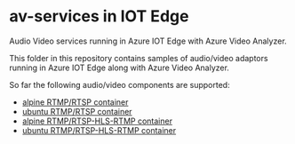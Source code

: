 # av-services in IOT Edge
Audio Video services running in Azure IOT Edge with Azure Video Analyzer.

This folder in this repository contains samples of audio/video adaptors running in Azure IOT Edge along with Azure Video Analyzer.
  
So far the following audio/video components are supported:
- [alpine RTMP/RTSP container](./ava-rtmp-rtsp-light-sink/alpine/README.md) 
- [ubuntu RTMP/RTSP container](./ava-rtmp-rtsp-light-sink/ubuntu/README.md) 
- [alpine RTMP/RTSP-HLS-RTMP container](./ava-rtmp-rtsp-light-sink/alpine/README.md) 
- [ubuntu RTMP/RTSP-HLS-RTMP container](./ava-rtmp-rtsp-light-sink/ubuntu/README.md) 
